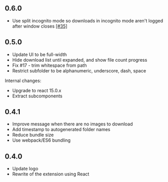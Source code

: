 ## 0.6.0

* Use split incognito mode so downloads in incognito mode aren't logged after window closes [[#35]](https://github.com/iqnivek/save_tabbed_images/pull/35)

## 0.5.0

* Update UI to be full-width
* Hide download list until expanded, and show file count progress
* Fix #17 - trim whitespace from path
* Restrict subfolder to be alphanumeric, underscore, dash, space

Internal changes:

* Upgrade to react 15.0.x
* Extract subcomponents

## 0.4.1

* Improve message when there are no images to download
* Add timestamp to autogenerated folder names
* Reduce bundle size
* Use webpack/ES6 bundling

## 0.4.0

* Update logo
* Rewrite of the extension using React
